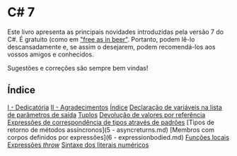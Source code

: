 # C# 7

Este livro apresenta as principais novidades introduzidas pela versão 7 do C#. É gratuito (como em ["free as in beer"](https://www.howtogeek.com/howto/31717/what-do-the-phrases-free-speech-vs.-free-beer-really-mean/). Portanto, podem lê-lo descansadamente e, se assim o desejarem, podem recomendá-los aos vossos amigos e conhecidos.

Sugestões e correções são sempre bem vindas!


## Índice

[I - Dedicatória](I-dedicatoria.md) 
[II - Agradecimentos](II-agradecimentos.md)
[Índice](0-index.md)
[Declaração de variáveis na lista de parâmetros de saída](1-out.md)
[Tuplos](2-tuplos.md)
[Devolução de valores por referência](3-refs.md)
[Expressões de correspondência de tipos através de padrões](4-patterns.md)
[Tipos de retorno de métodos assíncronos](5 - asyncreturns.md)
[Membros com corpos definidos por expressões](6 - expressionbodied.md)
[Funções locais](7-localfunctions.md)
[Expressões *throw*](8-throwexpressions.md)
[Sintaxe dos literais numéricos](9-numericliteralssyntax.md)
